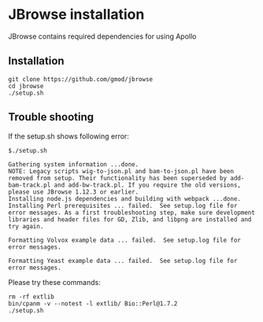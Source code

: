 # JBrowse installation

JBrowse contains required dependencies for using Apollo

## Installation
	
    git clone https://github.com/gmod/jbrowse
    cd jbrowse
    ./setup.sh

## Trouble shooting

If the setup.sh shows following error:
	
	$./setup.sh
	
	Gathering system information ...done.
	NOTE: Legacy scripts wig-to-json.pl and bam-to-json.pl have been removed from setup. Their functionality has been superseded by add-bam-track.pl and add-bw-track.pl. If you require the old versions, please use JBrowse 1.12.3 or earlier.
	Installing node.js dependencies and building with webpack ...done.
	Installing Perl prerequisites ... failed.  See setup.log file for error messages. As a first troubleshooting step, make sure development libraries and header files for GD, Zlib, and libpng are installed and try again.
	
	Formatting Volvox example data ... failed.  See setup.log file for error messages.

	Formatting Yeast example data ... failed.  See setup.log file for error messages.


Please try these commands:
	
	rm -rf extlib
	bin/cpanm -v --notest -l extlib/ Bio::Perl@1.7.2
	./setup.sh
